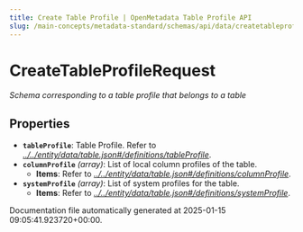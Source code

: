 ```yaml
---
title: Create Table Profile | OpenMetadata Table Profile API
slug: /main-concepts/metadata-standard/schemas/api/data/createtableprofile
---
```


# CreateTableProfileRequest

*Schema corresponding to a table profile that belongs to a table*

## Properties

- **`tableProfile`**: Table Profile. Refer to *[../../entity/data/table.json#/definitions/tableProfile](#/../entity/data/table.json#/definitions/tableProfile)*.
- **`columnProfile`** *(array)*: List of local column profiles of the table.
  - **Items**: Refer to *[../../entity/data/table.json#/definitions/columnProfile](#/../entity/data/table.json#/definitions/columnProfile)*.
- **`systemProfile`** *(array)*: List of system profiles for the table.
  - **Items**: Refer to *[../../entity/data/table.json#/definitions/systemProfile](#/../entity/data/table.json#/definitions/systemProfile)*.


Documentation file automatically generated at 2025-01-15 09:05:41.923720+00:00.
